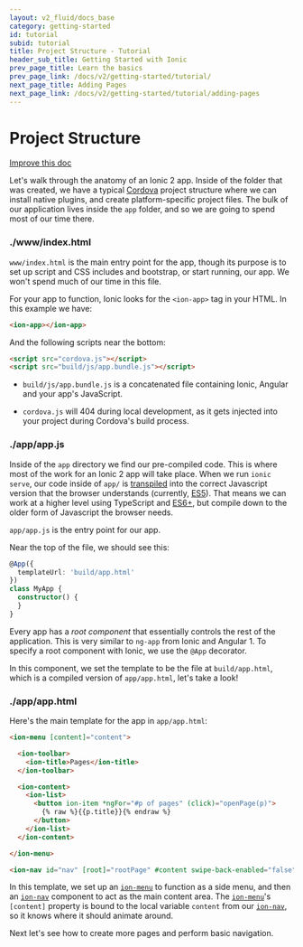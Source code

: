 ```yaml
---
layout: v2_fluid/docs_base
category: getting-started
id: tutorial
subid: tutorial
title: Project Structure - Tutorial
header_sub_title: Getting Started with Ionic
prev_page_title: Learn the basics
prev_page_link: /docs/v2/getting-started/tutorial/
next_page_title: Adding Pages
next_page_link: /docs/v2/getting-started/tutorial/adding-pages
---
```


# Project Structure

<a class="improve-v2-docs" href='https://github.com/driftyco/ionic-site/edit/master/docs/v2/getting-started/tutorial/project-structure/index.md'>
  Improve this doc
</a>

Let's walk through the anatomy of an Ionic 2 app. Inside of the folder that was created, we have a typical [Cordova](/docs/what-is/#cordova) project structure where we can install native plugins, and create platform-specific project files. The bulk of our application lives inside the `app` folder, and so we are going to spend most of our time there.

<h3 class="file-title">./www/index.html</h3>

`www/index.html` is the main entry point for the app, though its purpose is to set up script and CSS includes and bootstrap, or start running, our app. We won't spend much of our time in this file.

For your app to function, Ionic looks for the `<ion-app>` tag in your HTML. In this example we have:

```html
<ion-app></ion-app>
```

And the following scripts near the bottom:

```html
<script src="cordova.js"></script>
<script src="build/js/app.bundle.js"></script>
```

- `build/js/app.bundle.js` is a concatenated file containing Ionic, Angular and your app's JavaScript.

- `cordova.js` will 404 during local development, as it gets injected into your project during Cordova's build process.

<h3 class="file-title">./app/app.js</h3>

Inside of the `app` directory we find our pre-compiled code. This is where most of the work for an Ionic 2 app will take place. When we run `ionic serve`, our code inside of `app/` is [transpiled](docs/v2/resources/what-is/#transpiler) into the correct Javascript version that the browser understands (currently, [ES5](docs/v2/resources/what-is/#es5)). That means we can work at a higher level using TypeScript and [ES6+](docs/v2/resources/what-is/#es2015-es6), but compile down to the older form of Javascript the browser needs.

`app/app.js` is the entry point for our app.

Near the top of the file, we should see this:

```ts
@App({
  templateUrl: 'build/app.html'
})
class MyApp {
  constructor() {
  }
}
```

Every app has a *root component* that essentially controls the rest of the application. This is very similar to `ng-app` from Ionic and Angular 1. To specify a root component with Ionic, we use the `@App` decorator.

In this component, we set the template to be the file at `build/app.html`, which is a compiled version of `app/app.html`, let's take a look!

<h3 class="file-title">./app/app.html</h3>


Here's the main template for the app in `app/app.html`:

```html
<ion-menu [content]="content">

  <ion-toolbar>
    <ion-title>Pages</ion-title>
  </ion-toolbar>

  <ion-content>
    <ion-list>
      <button ion-item *ngFor="#p of pages" (click)="openPage(p)">
        {% raw %}{{p.title}}{% endraw %}
      </button>
    </ion-list>
  </ion-content>

</ion-menu>

<ion-nav id="nav" [root]="rootPage" #content swipe-back-enabled="false"></ion-nav>
```

In this template, we set up an [`ion-menu`](/docs/v2/components/#menus) to function as a side menu, and then an [`ion-nav`](/docs/v2/api/components/nav/Nav/) component to act as the main content area. The [`ion-menu`](/docs/v2/components/#menus)'s `[content]` property is bound to the local variable `content` from our [`ion-nav`](/docs/v2/api/components/nav/Nav/), so it knows where it should animate around.

Next let's see how to create more pages and perform basic navigation.
